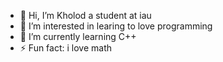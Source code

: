 - 👋 Hi, I’m Kholod a student at iau
- 👀 I’m interested in learing to love programming 
- 🌱 I’m currently learning C++
- ⚡ Fun fact: i love math

<!---
KhoKhoo/KhoKhoo is a ✨ special ✨ repository because its `README.md` (this file) appears on your GitHub profile.
You can click the Preview link to take a look at your changes.
--->
